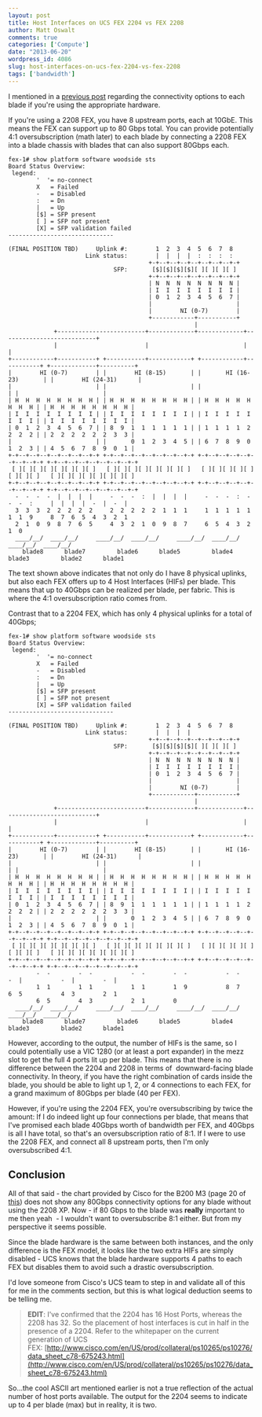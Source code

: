 ```yaml
---
layout: post
title: Host Interfaces on UCS FEX 2204 vs FEX 2208
author: Matt Oswalt
comments: true
categories: ['Compute']
date: "2013-06-20"
wordpress_id: 4086
slug: host-interfaces-on-ucs-fex-2204-vs-fex-2208
tags: ['bandwidth']
---
```



I mentioned in a [previous post](https://oswalt.dev/2013/06/cisco-ucs-ascii-art/) regarding the connectivity options to each blade if you're using the appropriate hardware.

If you're using a 2208 FEX, you have 8 upstream ports, each at 10GbE. This means the FEX can support up to 80 Gbps total. You can provide potentially 4:1 oversubscription (math later) to each blade by connecting a 2208 FEX into a blade chassis with blades that can also support 80Gbps each.
    
    fex-1# show platform software woodside sts
    Board Status Overview:
     legend:
            '  '= no-connect
            X   = Failed
            -   = Disabled
            :   = Dn
            |   = Up
            [$] = SFP present
            [ ] = SFP not present
            [X] = SFP validation failed
    ------------------------------
    
    (FINAL POSITION TBD)     Uplink #:        1  2  3  4  5  6  7  8
                          Link status:        |  |  |  |  :  :  :  :
                                            +-+--+--+--+--+--+--+--+-+
                                  SFP:       [$][$][$][$][ ][ ][ ][ ]
                                            +-+--+--+--+--+--+--+--+-+
                                            | N  N  N  N  N  N  N  N |
                                            | I  I  I  I  I  I  I  I |
                                            | 0  1  2  3  4  5  6  7 |
                                            |                        |
                                            |        NI (0-7)        |
                                            +------------+-----------+
                                                         |
                 +-------------------------+-------------+-------------+---------------------------+
                 |                         |                           |                           |
    +------------+-----------+ +-----------+------------+ +------------+-----------+ +-------------+----------+
    |        HI (0-7)        | |        HI (8-15)       | |       HI (16-23)       | |        HI (24-31)      |
    |                        | |                        | |                        | |                        |
    | H  H  H  H  H  H  H  H | | H  H  H  H  H  H  H  H | | H  H  H  H  H  H  H  H | | H  H  H  H  H  H  H  H |
    | I  I  I  I  I  I  I  I | | I  I  I  I  I  I  I  I | | I  I  I  I  I  I  I  I | | I  I  I  I  I  I  I  I |
    | 0  1  2  3  4  5  6  7 | | 8  9  1  1  1  1  1  1 | | 1  1  1  1  2  2  2  2 | | 2  2  2  2  2  2  3  3 |
    |                        | |       0  1  2  3  4  5 | | 6  7  8  9  0  1  2  3 | | 4  5  6  7  8  9  0  1 |
    +-+--+--+--+--+--+--+--+-+ +-+--+--+--+--+--+--+--+-+ +-+--+--+--+--+--+--+--+-+ +-+--+--+--+--+--+--+--+-+
     [ ][ ][ ][ ][ ][ ][ ][ ]   [ ][ ][ ][ ][ ][ ][ ][ ]   [ ][ ][ ][ ][ ][ ][ ][ ]   [ ][ ][ ][ ][ ][ ][ ][ ]
    +-+--+--+--+--+--+--+--+-+ +-+--+--+--+--+--+--+--+-+ +-+--+--+--+--+--+--+--+-+ +-+--+--+--+--+--+--+--+-+
      -  -  -  -  |  |  |  |     -  -  -  :  |  |  |  |     -  -  -  :  -  -  -  :     |  |  |  |  -  |  -  |
      3  3  3  2  2  2  2  2     2  2  2  2  2  1  1  1     1  1  1  1  1  1  1  9     8  7  6  5  4  3  2  1
      2  1  0  9  8  7  6  5     4  3  2  1  0  9  8  7     6  5  4  3  2  1  0
      ____/__/  ____/__/     ____/__/  ____/__/     ____/__/  ____/__/     ____/__/  ____/__/ 
        blade8      blade7         blade6      blade5         blade4      blade3         blade2      blade1


The text shown above indicates that not only do I have 8 physical uplinks, but also each FEX offers up to 4 Host Interfaces (HIFs) per blade. This means that up to 40Gbps can be realized per blade, per fabric. This is where the 4:1 oversubscription ratio comes from.

Contrast that to a 2204 FEX, which has only 4 physical uplinks for a total of 40Gbps;

    fex-1# show platform software woodside sts
    Board Status Overview:
     legend:
            '  '= no-connect
            X   = Failed
            -   = Disabled
            :   = Dn
            |   = Up
            [$] = SFP present
            [ ] = SFP not present
            [X] = SFP validation failed
    ------------------------------
    
    (FINAL POSITION TBD)     Uplink #:        1  2  3  4  5  6  7  8
                          Link status:        |  |  |  |
                                            +-+--+--+--+--+--+--+--+-+
                                  SFP:       [$][$][$][$][ ][ ][ ][ ]
                                            +-+--+--+--+--+--+--+--+-+
                                            | N  N  N  N  N  N  N  N |
                                            | I  I  I  I  I  I  I  I |
                                            | 0  1  2  3  4  5  6  7 |
                                            |                        |
                                            |        NI (0-7)        |
                                            +------------+-----------+
                                                         |
                 +-------------------------+-------------+-------------+---------------------------+
                 |                         |                           |                           |
    +------------+-----------+ +-----------+------------+ +------------+-----------+ +-------------+----------+
    |        HI (0-7)        | |        HI (8-15)       | |       HI (16-23)       | |        HI (24-31)      |
    |                        | |                        | |                        | |                        |
    | H  H  H  H  H  H  H  H | | H  H  H  H  H  H  H  H | | H  H  H  H  H  H  H  H | | H  H  H  H  H  H  H  H |
    | I  I  I  I  I  I  I  I | | I  I  I  I  I  I  I  I | | I  I  I  I  I  I  I  I | | I  I  I  I  I  I  I  I |
    | 0  1  2  3  4  5  6  7 | | 8  9  1  1  1  1  1  1 | | 1  1  1  1  2  2  2  2 | | 2  2  2  2  2  2  3  3 |
    |                        | |       0  1  2  3  4  5 | | 6  7  8  9  0  1  2  3 | | 4  5  6  7  8  9  0  1 |
    +-+--+--+--+--+--+--+--+-+ +-+--+--+--+--+--+--+--+-+ +-+--+--+--+--+--+--+--+-+ +-+--+--+--+--+--+--+--+-+
     [ ][ ][ ][ ][ ][ ][ ][ ]   [ ][ ][ ][ ][ ][ ][ ][ ]   [ ][ ][ ][ ][ ][ ][ ][ ]   [ ][ ][ ][ ][ ][ ][ ][ ]
    +-+--+--+--+--+--+--+--+-+ +-+--+--+--+--+--+--+--+-+ +-+--+--+--+--+--+--+--+-+ +-+--+--+--+--+--+--+--+-+
            -  -        -  -           -  -        -  -           -  -        -  |           -  |        -  |
            1  1        1  1           1  1        1  9           8  7        6  5           4  3        2  1
            6  5        4  3           2  1        0
      ____/__/  ____/__/     ____/__/  ____/__/     ____/__/  ____/__/     ____/__/  ____/__/ 
        blade8      blade7         blade6      blade5         blade4      blade3         blade2      blade1

However, according to the output, the number of HIFs is the same, so I could potentially use a VIC 1280 (or at least a port expander) in the mezz slot to get the full 4 ports lit up per blade. This means that there is no difference between the 2204 and 2208 in terms of  downward-facing blade connectivity. In theory, if you have the right combination of cards inside the blade, you should be able to light up 1, 2, or 4 connections to each FEX, for a grand maximum of 80Gbps per blade (40 per FEX).

However, if you're using the 2204 FEX, you're oversubscribing by twice the amount: If I do indeed light up four connections per blade, that means that I've promised each blade 40Gbps worth of bandwidth per FEX, and 40Gbps is all I have total, so that's an oversubscription ratio of 8:1. If I were to use the 2208 FEX, and connect all 8 upstream ports, then I'm only oversubscribed 4:1.

## Conclusion

All of that said - the chart provided by Cisco for the B200 M3 (page 20 of [this](http://www.cisco.com/en/US/prod/collateral/ps10265/ps10280/B200M3_SpecSheet.pdf)) does not show any 80Gbps connectivity options for any blade without using the 2208 XP. Now - if 80 Gbps to the blade was **really** important to me then yeah  - I wouldn't want to oversubscribe 8:1 either. But from my perspective it seems possible.

Since the blade hardware is the same between both instances, and the only difference is the FEX model, it looks like the two extra HIFs are simply disabled - UCS knows that the blade hardware supports 4 paths to each FEX but disables them to avoid such a drastic oversubscription.

I'd love someone from Cisco's UCS team to step in and validate all of this for me in the comments section, but this is what logical deduction seems to be telling me.

> **EDIT**: I've confirmed that the 2204 has 16 Host Ports, whereas the 2208 has 32. So the placement of host interfaces is cut in half in the presence of a 2204. Refer to the whitepaper on the current generation of UCS FEX: [http://www.cisco.com/en/US/prod/collateral/ps10265/ps10276/data_sheet_c78-675243.html](http://www.cisco.com/en/US/prod/collateral/ps10265/ps10276/data_sheet_c78-675243.html)

So...the cool ASCII art mentioned earlier is not a true reflection of the actual number of host ports available. The output for the 2204 seems to indicate up to 4 per blade (max) but in reality, it is two.

